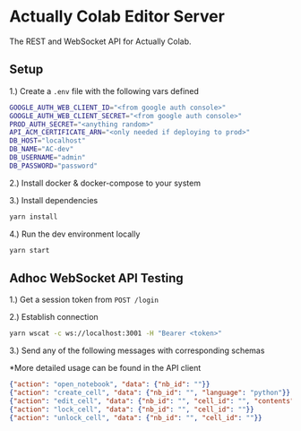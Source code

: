 # Actually Colab Editor Server

The REST and WebSocket API for Actually Colab.

## Setup

1.) Create a `.env` file with the following vars defined

```bash
GOOGLE_AUTH_WEB_CLIENT_ID="<from google auth console>"
GOOGLE_AUTH_WEB_CLIENT_SECRET="<from google auth console>"
PROD_AUTH_SECRET="<anything random>"
API_ACM_CERTIFICATE_ARN="<only needed if deploying to prod>"
DB_HOST="localhost"
DB_NAME="AC-dev"
DB_USERNAME="admin"
DB_PASSWORD="password"
```

2.) Install docker & docker-compose to your system

3.) Install dependencies

```bash
yarn install
```

4.) Run the dev environment locally

```bash
yarn start
```

## Adhoc WebSocket API Testing

1.) Get a session token from `POST /login`

2.) Establish connection

```bash
yarn wscat -c ws://localhost:3001 -H "Bearer <token>"
```

3.) Send any of the following messages with corresponding schemas

*More detailed usage can be found in the API client

```json
{"action": "open_notebook", "data": {"nb_id": ""}}
{"action": "create_cell", "data": {"nb_id": "", "language": "python"}}
{"action": "edit_cell", "data": {"nb_id": "", "cell_id": "", "contents": "exit(1)"}}
{"action": "lock_cell", "data": {"nb_id": "", "cell_id": ""}}
{"action": "unlock_cell", "data": {"nb_id": "", "cell_id": ""}}
```
